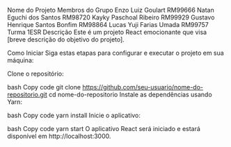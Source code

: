 Nome do Projeto
Membros do Grupo
Enzo Luiz Goulart
RM99666
Natan Eguchi dos Santos
RM98720
Kayky Paschoal Ribeiro
RM99929
Gustavo Henrique Santos Bonfim
RM98864
Lucas Yuji Farias Umada
RM99757
Turma
1ESR
Descrição
Este é um projeto React emocionante que visa [breve descrição do objetivo do projeto].

Como Iniciar
Siga estas etapas para configurar e executar o projeto em sua máquina:

Clone o repositório:

bash
Copy code
git clone https://github.com/seu-usuario/nome-do-repositorio.git
cd nome-do-repositorio
Instale as dependências usando Yarn:

bash
Copy code
yarn install
Inicie o aplicativo:

bash
Copy code
yarn start
O aplicativo React será iniciado e estará disponível em http://localhost:3000.